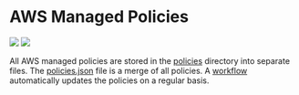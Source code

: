 # AWS Managed Policies

![](https://shields.io/date/1670222356.svg?label=last%20run)
![](https://shields.io/date/1670222356.svg?label=last%20updated)

All AWS managed policies are stored in the [policies](policies) directory into
separate files. The [policies.json](policies/policies.json) file is a merge of
all policies. A [workflow](.github/workflows/list-policies.yaml) automatically
updates the policies on a regular basis.

